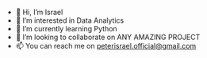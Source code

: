 - 👋 Hi, I’m Israel
- 👀 I’m interested in Data Analytics
- 🌱 I’m currently learning Python
- 💞️ I’m looking to collaborate on ANY AMAZING PROJECT
- 📫 You can reach me on peterisrael.official@gmail.com

<!---
Iszyworld39/Iszyworld39 is a ✨ special ✨ repository because its `README.md` (this file) appears on your GitHub profile.
You can click the Preview link to take a look at your changes.
--->
